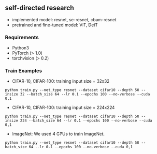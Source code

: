## self-directed research
- implemented model: resnet, se-resnet, cbam-resnet
- pretrained and fine-tuned model: ViT, DeiT

### Requirements
- Python3
- PyTorch (> 1.0)
- torchvision (> 0.2)

### Train Examples
- CIFAR-10, CIFAR-100: training input size = 32x32
```
python train.py --net_type resnet --dataset cifar10 --depth 50 --insize 32 --batch_size 64 --lr 0.1 --epochs 100 --no-verbose --cuda 0,1
```

- CIFAR-10, CIFAR-100: training input size = 224x224
```
python train.py --net_type resnet --dataset cifar10 --depth 50 --insize 224 --batch_size 64 --lr 0.1 --epochs 100 --no-verbose --cuda 0,1
```

- ImageNet: We used 4 GPUs to train ImageNet. 
```
python train.py --net_type resnet --dataset cifar10 --depth 50 --batch_size 64 --lr 0.1 --epochs 100 --no-verbose --cuda 0,1
```